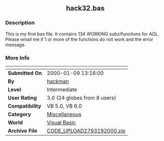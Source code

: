﻿<div align="center">

## hack32\.bas


</div>

### Description

This is my first bas file. It contains 134 WORKING subz/functions for AOL. Please email me if 1 or more of the functions do not work and the error message.
 
### More Info
 


<span>             |<span>
---                |---
**Submitted On**   |2000-01-09 13:16:00
**By**             |[hackman](https://github.com/Planet-Source-Code/PSCIndex/blob/master/ByAuthor/hackman.md)
**Level**          |Intermediate
**User Rating**    |3.0 (24 globes from 8 users)
**Compatibility**  |VB 5\.0, VB 6\.0
**Category**       |[Miscellaneous](https://github.com/Planet-Source-Code/PSCIndex/blob/master/ByCategory/miscellaneous__1-1.md)
**World**          |[Visual Basic](https://github.com/Planet-Source-Code/PSCIndex/blob/master/ByWorld/visual-basic.md)
**Archive File**   |[CODE\_UPLOAD2793192000\.zip](https://github.com/Planet-Source-Code/hackman-hack32-bas__1-5392/archive/master.zip)








